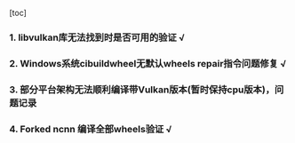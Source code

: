 [toc]

### 1. libvulkan库无法找到时是否可用的验证 √





### 2. Windows系统cibuildwheel无默认wheels repair指令问题修复 √





### 3. 部分平台架构无法顺利编译带Vulkan版本(暂时保持cpu版本)，问题记录





### 4. Forked ncnn 编译全部wheels验证 √



